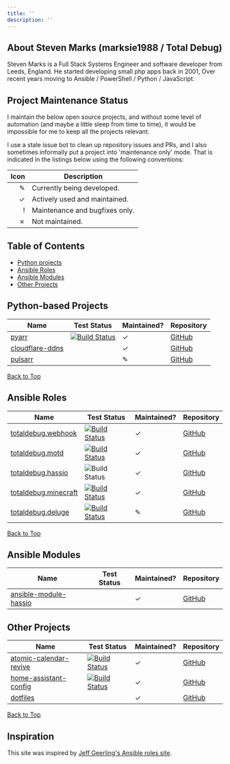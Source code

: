 ```yaml
---
title: ''
description: ''
---
```

## About Steven Marks (marksie1988 / Total Debug)

Steven Marks is a Full Stack Systems Engineer and software developer from Leeds, England. He started developing small php apps back in 2001, Over recent years moving to Ansible  / PowerShell / Python / JavaScript.

## Project Maintenance Status

I maintain the below open source projects, and without some level of automation (and maybe a little sleep from time to time), it would be impossible for me to keep all the projects relevant.

I use a stale issue bot to clean up repository issues and PRs, and I also sometimes informally put a project into 'maintenance only' mode. That is indicated in the listings below using the following conventions:

|     Icon | Description                    |
| -------: | ------------------------------ |
| &#x270e; | Currently being developed.     |
| &#10003; | Actively used and maintained.  |
|    &#33; | Maintenance and bugfixes only. |
| &#10007; | Not maintained.                |

## Table of Contents

  - [Python projects](#python-projects)
  - [Ansible Roles](#roles)
  - [Ansible Modules](#modules)
  - [Other Projects](#projects)

## <a name="python-projects"></a>Python-based Projects

| Name | Test Status | Maintained? | Repository |
| -----| ----------- | ----------- | ---------- |
| [pyarr](https://pypi.org/project/pyarr/) | [![Build Status](https://github.com/totaldebug/pyarr/workflows/PyArr%20CI/badge.svg?branch=master)](https://github.com/totaldebug/pyarr/actions) | &#10003;  | [GitHub](https://github.com/totaldebug/pyarr) |
| [cloudflare-ddns](https://github.com/totaldebug/cloudflare-ddns) |  | &#10003; | [GitHub](https://github.com/totaldebug/cloudflare-ddns) |
| [pulsarr](https://github.com/totaldebug/pulsarr) |  | &#x270e; | [GitHub](https://github.com/totaldebug/pulsarr) |

<a href="#">Back to Top</a>

## <a name="roles"></a>Ansible Roles

| Name | Test Status | Maintained? | Repository |
| -----| ----------- | ----------- | ---------- |
| [totaldebug.webhook](https://galaxy.ansible.com/totaldebug/webhook) | [![Build Status](https://github.com/totaldebug/ansible-role-webhook/workflows/CI/badge.svg?branch=master)](https://github.com/totaldebug/ansible-role-webhook/actions) | &#10003; | [GitHub](https://github.com/totaldebug/ansible-role-webhook) |
| [totaldebug.motd](https://galaxy.ansible.com/totaldebug/motd) | [![Build Status](https://github.com/totaldebug/ansible-role-motd/workflows/CI/badge.svg?branch=master)](https://github.com/totaldebug/ansible-role-motd/actions) | &#10003; | [GitHub](https://github.com/totaldebug/ansible-role-motd) |
| [totaldebug.hassio](https://galaxy.ansible.com/totaldebug/hassio) | ![Build Status](https://github.com/totaldebug/ansible-role-hassio/workflows/CI/badge.svg) | &#10003; | [GitHub](https://github.com/totaldebug/ansible-role-hassio) |
| [totaldebug.minecraft](https://galaxy.ansible.com/totaldebug/minecraft) | [![Build Status](https://github.com/totaldebug/ansible-role-minecraft/workflows/CI/badge.svg)](https://github.com/totaldebug/ansible-role-minecraft/actions)  | &#10003; | [GitHub](https://github.com/totaldebug/ansible-role-minecraft) |
| [totaldebug.deluge](https://galaxy.ansible.com/totaldebug/deluge) | [![Build Status](https://github.com/totaldebug/ansible-role-deluge/workflows/CI/badge.svg)](https://github.com/totaldebug/ansible-role-deluge/actions)  | &#x270e; | [GitHub](https://github.com/totaldebug/ansible-role-deluge) |

<a href="#">Back to Top</a>

## <a name="modules"></a>Ansible Modules

| Name | Test Status | Maintained? | Repository |
| -----| ----------- | ----------- | ---------- |
| [ansible-module-hassio](https://github.com/totaldebug/ansible-module-hassio) |  | &#10003; | [GitHub](https://github.com/totaldebug/ansible-module-hassio) |

## <a name="projects"></a>Other Projects

| Name | Test Status | Maintained? | Repository |
| -----| ----------- | ----------- | ---------- |
| [atomic-calendar-revive](https://github.com/marksie1988/atomic-calendar-revive) | [![Build Status](https://github.com/marksie1988/atomic-calendar-revive/workflows/Validate%20HACS/badge.svg?branch=master)](https://github.com/marksie1988/atomic-calendar-revive/actions) | &#10003; | [GitHub](https://github.com/marksie1988/atomic-calendar-revive) |
| [home-assistant-config](https://galaxy.ansible.com/marksie1988/home-assistant-config) | [![Build Status](https://github.com/marksie1988/home-assistant-config/workflows/Home%20Assistant%20CI/badge.svg?branch=master)](https://github.com/marksie1988/home-assistant-config/actions)  | &#10003; | [GitHub](https://github.com/marksie1988/home-assistant-config) |
| [dotfiles](https://galaxy.ansible.com/marksie1988/dotfiles) | | &#10003; | [GitHub](https://github.com/marksie1988/dotfiles) |

<a href="#">Back to Top</a>

## Inspiration

This site was inspired by [Jeff Geerling's Ansible roles site](https://ansible.jeffgeerling.com).
